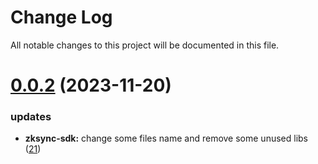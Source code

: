 
# Change Log

All notable changes to this project will be documented in this file.

# [0.0.2](https://github.com/okx/go-wallet-sdk) (2023-11-20)

### updates

- **zksync-sdk:** change some files name and remove some unused libs ([21](https://github.com/okx/go-wallet-sdk/pull/21))

